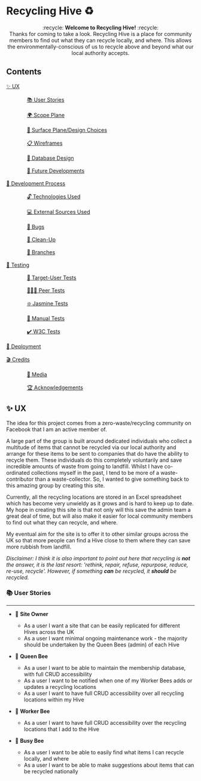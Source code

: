 # Recycling Hive :recycle:

<p align="center"> :recycle: <strong>Welcome to Recycling Hive!</strong> :recycle: <br>
Thanks for coming to take a look.
Recycling Hive is a place for community members to find out what they can recycle locally, and where. This allows the environmentally-conscious of us to recycle above and beyond what our local authority accepts.</p>

## Contents

[:sparkles: UX](#sparkles-ux)\
\
              [:books: User Stories](#books-user-stories)\
\
              [:earth_africa: Scope Plane](#earth_africa-scope-plane)\
\
              [:rainbow: Surface Plane/Design Choices](#rainbow-surface-planedesign-choices)\
\
              [:clipboard: Wireframes](#clipboard-wireframes)\
\
              [:dvd: Database Design](#dvd-database-design)\
\
              [:crystal_ball: Future Developments](#crystal_ball-future-developments)\
\
[:construction: Development Process](#construction-development-process)\
\
              [:unlock: Technologies Used](#unlock-technologies-used)\
\
              [:computer: External Sources Used](#computer-external-sources-used)\
\
              [:bug: Bugs](#bug-bugs)\
\
              [:broom: Clean-Up](#broom-clean-up)\
\
              [:deciduous_tree: Branches](#deciduous_tree-branches)\
\
[:test_tube: Testing](#test_tube-testing)\
\
              [:raising_hand: Target-User Tests](#raising_hand-target-user-tests)\
\
              [:people_holding_hands: Peer Tests](#people_holding_hands-peer-tests)\
\
              [:sparkle: Jasmine Tests](#sparkle-jasmine-tests)\
\
              [:memo: Manual Tests](#memo-manual-tests)\
\
              [:heavy_check_mark: W3C Tests](#heavy_check_mark-w3c-tests)\
\
[:flight_departure: Deployment](#flight_departure-deployment)\
\
[:clapper: Credits](#clapper-credits)\
\
              [:movie_camera: Media](#movie_camera-media)\
\
              [:trophy: Acknowledgements](#trophy-acknowledgements)

## :sparkles: UX

The idea for this project comes from a zero-waste/recycling community on Facebook that I am an active member of. 

A large part of the group is built around dedicated individuals who collect a multitude of items that cannot be recycled via our local authority 
and arrange for these items to be sent to companies that do have the ability to recycle them. These individuals do this completely voluntarily and 
save incredible amounts of waste from going to landfill. Whilst I have co-ordinated collections myself in the past, I tend to be more of a waste-contributor
than a waste-collector. So, I wanted to give something back to this amazing group by creating this site.

Currently, all the recycling locations are stored in an Excel spreadsheet which has become very unwieldy as it grows and is hard to keep up to date. My hope
in creating this site is that not only will this save the admin team a great deal of time, but will also make it easier for local community members to find out
what they can recycle, and where.

My eventual aim for the site is to offer it to other similar groups across the UK so that more people can find a Hive close to them where they can save more 
rubbish from landfill.

<em>Disclaimer: I think it is also important to point out here that recycling is <strong>not</strong> the answer, it is the last resort: 
'rethink, repair, refuse, repurpose, reduce, re-use, recycle'. However, if something <strong>can</strong> be recycled, it <strong>should</strong> be recycled.</em>

### :books: User Stories
---
* :woman: **Site Owner**
    * As a user I want a site that can be easily replicated for different Hives across the UK
    * As a user I want minimal ongoing maintenance work - the majority should be undertaken by the Queen Bees (admin) of each Hive

* :honeybee: **Queen Bee**
    * As a user I want to be able to maintain the membership database, with full CRUD accessibility
    * As a user I want to be notified when one of my Worker Bees adds or updates a recycling locations
    * As a user I want to have full CRUD accessibility over all recycling locations within my Hive

* :honeybee: **Worker Bee**
    * As a user I want to have full CRUD accessibility over the recycling locations that I add to the Hive

* :honeybee: **Busy Bee**
    * As a user I want to be able to easily find what items I can recycle locally, and where
    * As a user I want to be able to make suggestions about items that can be recycled nationally